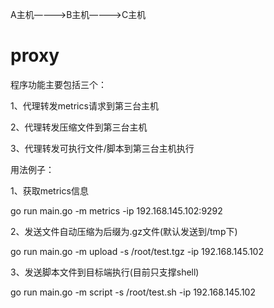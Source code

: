 A主机————>B主机————>C主机


# proxy

程序功能主要包括三个：

1、代理转发metrics请求到第三台主机

2、代理转发压缩文件到第三台主机

3、代理转发可执行文件/脚本到第三台主机执行

用法例子：

1、获取metrics信息

go run main.go -m metrics -ip 192.168.145.102:9292

2、发送文件自动压缩为后缀为.gz文件(默认发送到/tmp下)

go run main.go -m upload -s /root/test.tgz -ip 192.168.145.102

3、发送脚本文件到目标端执行(目前只支撑shell)

go run main.go -m script -s /root/test.sh -ip 192.168.145.102
